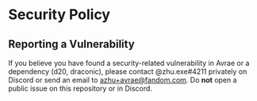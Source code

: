 # Security Policy

## Reporting a Vulnerability

If you believe you have found a security-related vulnerability in Avrae or a dependency (d20, draconic),
please contact @zhu.exe#4211 privately on Discord or send an email to azhu+avrae@fandom.com. 
Do **not** open a public issue on this repository or in Discord.
